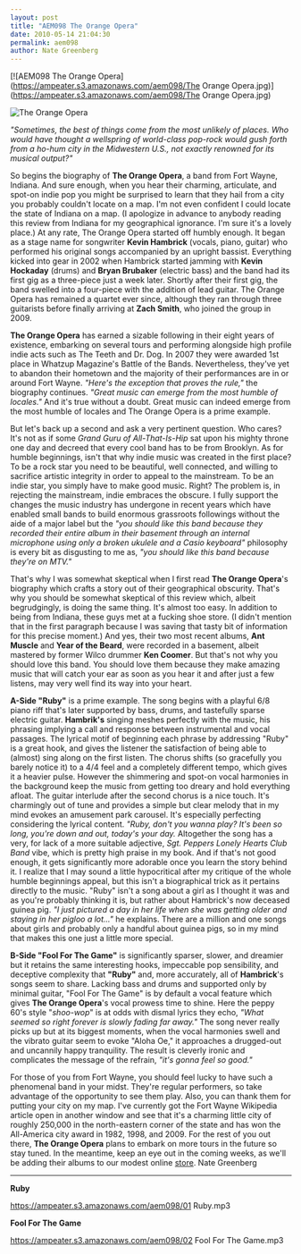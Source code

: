 ```yaml
---
layout: post
title: "AEM098 The Orange Opera"
date: 2010-05-14 21:04:30
permalink: aem098
author: Nate Greenberg
---
```

[![AEM098 The Orange Opera](https://ampeater.s3.amazonaws.com/aem098/The Orange Opera.jpg)](https://ampeater.s3.amazonaws.com/aem098/The Orange Opera.jpg)

![The Orange Opera](http://ampeatermusic.com/wp-content/uploads/2010/05/theorangeopera.jpg "The Orange Opera")

<!-- more -->

_"Sometimes, the best of things come from the most unlikely of places. Who would have thought a wellspring of world-class pop-rock would gush forth from a ho-hum city in the Midwestern U.S., not exactly renowned for its musical output?"_

So begins the biography of **The Orange Opera**, a band from Fort Wayne, Indiana. And sure enough, when you hear their charming, articulate, and spot-on indie pop you might be surprised to learn that they hail from a city you probably couldn't locate on a map. I'm not even confident I could locate the state of Indiana on a map. (I apologize in advance to anybody reading this review from Indiana for my geographical ignorance. I'm sure it's a lovely place.) At any rate, The Orange Opera started off humbly enough. It began as a stage name for songwriter **Kevin Hambrick** (vocals, piano, guitar) who performed his original songs accompanied by an upright bassist. Everything kicked into gear in 2002 when Hambrick started jamming with **Kevin Hockaday** (drums) and **Bryan Brubaker** (electric bass) and the band had its first gig as a three-piece just a week later. Shortly after their first gig, the band swelled into a four-piece with the addition of lead guitar. The Orange Opera has remained a quartet ever since, although they ran through three guitarists before finally arriving at **Zach Smith**, who joined the group in 2009.

**The Orange Opera** has earned a sizable following in their eight years of existence, embarking on several tours and performing alongside high profile indie acts such as The Teeth and Dr. Dog. In 2007 they were awarded 1st place in Whatzup Magazine's Battle of the Bands. Nevertheless, they've yet to abandon their hometown and the majority of their performances are in or around Fort Wayne. _"Here's the exception that proves the rule,"_ the biography continues. _"Great music can emerge from the most humble of locales."_ And it's true without a doubt. Great music can indeed emerge from the most humble of locales and The Orange Opera is a prime example.

But let's back up a second and ask a very pertinent question. Who cares? It's not as if some _Grand Guru of All-That-Is-Hip_ sat upon his mighty throne one day and decreed that every cool band has to be from Brooklyn. As for humble beginnings, isn't that why indie music was created in the first place? To be a rock star you need to be beautiful, well connected, and willing to sacrifice artistic integrity in order to appeal to the mainstream. To be an indie star, you simply have to make good music. Right? The problem is, in rejecting the mainstream, indie embraces the obscure. I fully support the changes the music industry has undergone in recent years which have enabled small bands to build enormous grassroots followings without the aide of a major label but the _"you should like this band because they recorded their entire album in their basement through an internal microphone using only a broken ukulele and a Casio keyboard"_ philosophy is every bit as disgusting to me as, _"you should like this band because they're on MTV."_

That's why I was somewhat skeptical when I first read **The Orange Opera**'s biography which crafts a story out of their geographical obscurity. That's why you should be somewhat skeptical of this review which, albeit begrudgingly, is doing the same thing. It's almost too easy. In addition to being from Indiana, these guys met at a fucking shoe store. (I didn't mention that in the first paragraph because I was saving that tasty bit of information for this precise moment.) And yes, their two most recent albums, **Ant Muscle** and **Year of the Beard**, were recorded in a basement, albeit mastered by former Wilco drummer **Ken Coomer**. But that's not why you should love this band. You should love them because they make amazing music that will catch your ear as soon as you hear it and after just a few listens, may very well find its way into your heart.

**A-Side "Ruby"** is a prime example. The song begins with a playful 6/8 piano riff that's later supported by bass, drums, and tastefully sparse electric guitar. **Hambrik's** singing meshes perfectly with the music, his phrasing implying a call and response between instrumental and vocal passages. The lyrical motif of beginning each phrase by addressing "Ruby" is a great hook, and gives the listener the satisfaction of being able to (almost) sing along on the first listen. The chorus shifts (so gracefully you barely notice it) to a 4/4 feel and a completely different tempo, which gives it a heavier pulse. However the shimmering and spot-on vocal harmonies in the background keep the music from getting too dreary and hold everything afloat. The guitar interlude after the second chorus is a nice touch. It's charmingly out of tune and provides a simple but clear melody that in my mind evokes an amusement park carousel. It's especially perfecting considering the lyrical content. _"Ruby, don't you wanna play? It's been so long, you're down and out, today's your day._ Altogether the song has a very, for lack of a more suitable adjective, _Sgt. Peppers Lonely Hearts Club Band_ vibe, which is pretty high praise in my book. And if that's not good enough, it gets significantly more adorable once you learn the story behind it. I realize that I may sound a little hypocritical after my critique of the whole humble beginnings appeal, but this isn't a biographical trick as it pertains directly to the music. "Ruby" isn't a song about a girl as I thought it was and as you're probably thinking it is, but rather about Hambrick's now deceased guinea pig. _"I just pictured a day in her life when she was getting older and staying in her pigloo a lot..."_ he explains. There are a million and one songs about girls and probably only a handful about guinea pigs, so in my mind that makes this one just a little more special.

**B-Side "Fool For The Game"** is significantly sparser, slower, and dreamier but it retains the same interesting hooks, impeccable pop sensibility, and deceptive complexity that **"Ruby"** and, more accurately, all of **Hambrick**'s songs seem to share. Lacking bass and drums and supported only by minimal guitar, "Fool For The Game" is by default a vocal feature which gives **The Orange Opera**'s vocal prowess time to shine. Here the peppy 60's style "_shoo-wop_" is at odds with dismal lyrics they echo, _"What seemed so right forever is slowly fading far away."_ The song never really picks up but at its biggest moments, when the vocal harmonies swell and the vibrato guitar seem to evoke "Aloha Oe," it approaches a drugged-out and uncannily happy tranquility. The result is cleverly ironic and complicates the message of the refrain, _"it's gonna feel so good."_

For those of you from Fort Wayne, you should feel lucky to have such a phenomenal band in your midst. They're regular performers, so take advantage of the opportunity to see them play. Also, you can thank them for putting your city on my map. I've currently got the Fort Wayne Wikipedia article open in another window and see that it's a charming little city of roughly 250,000 in the north-eastern corner of the state and has won the All-America city award in 1982, 1998, and 2009. For the rest of you out there, **The Orange Opera** plans to embark on more tours in the future so stay tuned. In the meantime, keep an eye out in the coming weeks, as we'll be adding their albums to our modest online [store](http://ampeatermusic.com/store). Nate Greenberg

---

**Ruby**

https://ampeater.s3.amazonaws.com/aem098/01 Ruby.mp3

**Fool For The Game**

https://ampeater.s3.amazonaws.com/aem098/02 Fool For The Game.mp3

